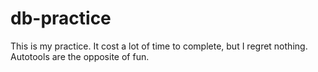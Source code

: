 # db-practice
This is my practice.
It cost a lot of time to complete, but I regret nothing.
Autotools are the opposite of fun.
